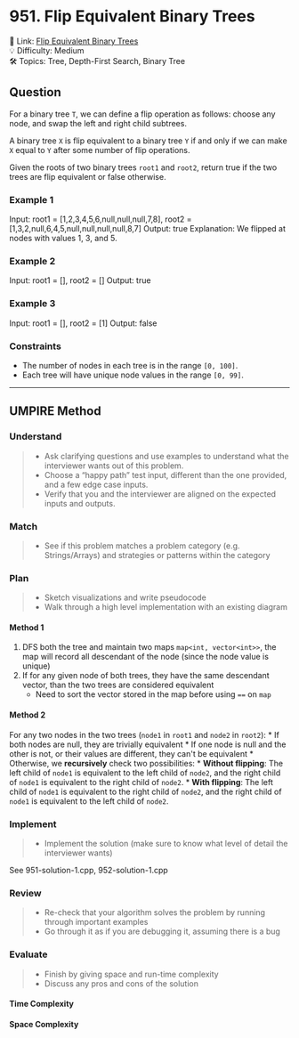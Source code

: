 # 951. Flip Equivalent Binary Trees

🔗 Link: [Flip Equivalent Binary Trees](https://leetcode.com/problems/flip-equivalent-binary-trees/description/)<br>
💡 Difficulty: Medium<br>
🛠️ Topics: Tree, Depth-First Search, Binary Tree<br>

## Question

For a binary tree `T`, we can define a flip operation as follows: choose any node, and swap the left and right child subtrees.

A binary tree `X` is flip equivalent to a binary tree `Y` if and only if we can make `X` equal to `Y` after some number of flip operations.

Given the roots of two binary trees `root1` and `root2`, return true if the two trees are flip equivalent or false otherwise.

### Example 1

Input: root1 = [1,2,3,4,5,6,null,null,null,7,8], root2 = [1,3,2,null,6,4,5,null,null,null,null,8,7]
Output: true
Explanation: We flipped at nodes with values 1, 3, and 5.

### Example 2

Input: root1 = [], root2 = []
Output: true

### Example 3

Input: root1 = [], root2 = [1]
Output: false

### Constraints

* The number of nodes in each tree is in the range `[0, 100]`.
* Each tree will have unique node values in the range `[0, 99]`.

---

## UMPIRE Method

### Understand

> - Ask clarifying questions and use examples to understand what the interviewer wants out of this problem.
> - Choose a “happy path” test input, different than the one provided, and a few edge case inputs. 
> - Verify that you and the interviewer are aligned on the expected inputs and outputs.

### Match
> - See if this problem matches a problem category (e.g. Strings/Arrays) and strategies or patterns within the category

### Plan
> - Sketch visualizations and write pseudocode
> - Walk through a high level implementation with an existing diagram

#### Method 1

1. DFS both the tree and maintain two maps `map<int, vector<int>>`, the map will record all descendant of the node (since the node value is unique)
2. If for any given node of both trees, they have the same descendant vector, than the two trees are considered equivalent
    * Need to sort the vector stored in the map before using `==` on `map`

#### Method 2

For any two nodes in the two trees (`node1` in `root1` and `node2` in `root2`):
    * If both nodes are null, they are trivially equivalent
    * If one node is null and the other is not, or their values are different, they can't be equivalent
    * Otherwise, we **recursively** check two possibilities:
        * **Without flipping**: The left child of `node1` is equivalent to the left child of `node2`, and the right child of `node1` is equivalent to the right child of `node2`.
        * **With flipping**: The left child of `node1` is equivalent to the right child of `node2`, and the right child of `node1` is equivalent to the left child of `node2`.
        
### Implement
> - Implement the solution (make sure to know what level of detail the interviewer wants)

See 951-solution-1.cpp, 952-solution-1.cpp

### Review
> - Re-check that your algorithm solves the problem by running through important examples
> - Go through it as if you are debugging it, assuming there is a bug

### Evaluate
> - Finish by giving space and run-time complexity
> - Discuss any pros and cons of the solution

#### Time Complexity

#### Space Complexity
